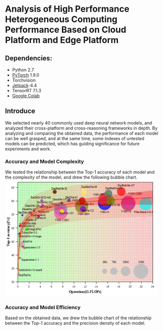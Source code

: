 # Analysis of High Performance Heterogeneous Computing Performance Based on Cloud Platform and Edge Platform
## Dependencies:
* Python 2.7
* [PyTorch](https://pytorch.org/) 1.9.0
* Torchvision
* [Jetpack](https://developer.nvidia.com/jetpack-sdk-44-archive)-4.4
* TensorRT 7.1.3
* [Google Colab](https://www.google.com/intl/zh-CN_ALL/drive/)

## Introduce
We selected nearly 40 commonly used deep neural network models, and analyzed their cross-platform and cross-reasoning frameworks in depth. By analyzing and comparing the obtained data, the performance of each model can be well grasped, and at the same time, some indexes of untested models can be predicted, which has guiding significance for future experiments and work.

### Accuracy and Model Complexity
We tested the relationship between the Top-1 accuracy of each model and the complexity of the model, and drew the following bubble chart.
<img src="Figure/1.png" width="500">

### Accuracy and Model Efficiency
Based on the obtained data, we drew the bubble chart of the relationship between the Top-1 accuracy and the precision density of each model.
